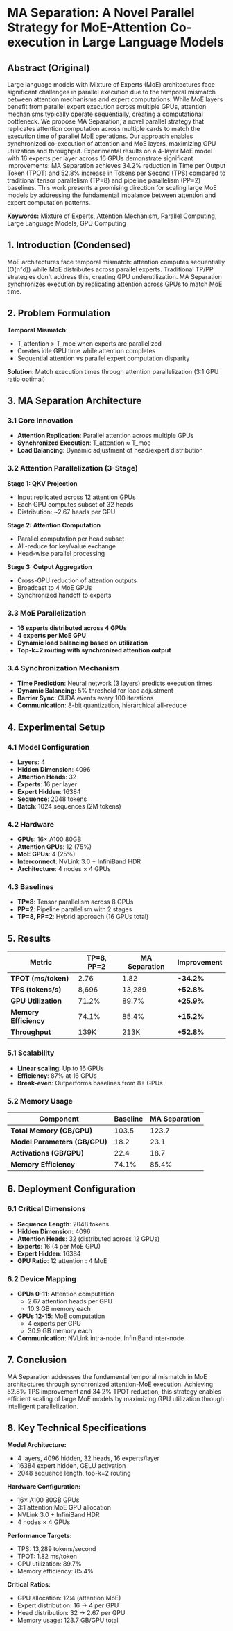 # MA Separation: A Novel Parallel Strategy for MoE-Attention Co-execution in Large Language Models

## Abstract (Original)

Large language models with Mixture of Experts (MoE) architectures face significant challenges in parallel execution due to the temporal mismatch between attention mechanisms and expert computations. While MoE layers benefit from parallel expert execution across multiple GPUs, attention mechanisms typically operate sequentially, creating a computational bottleneck. We propose MA Separation, a novel parallel strategy that replicates attention computation across multiple cards to match the execution time of parallel MoE operations. Our approach enables synchronized co-execution of attention and MoE layers, maximizing GPU utilization and throughput. Experimental results on a 4-layer MoE model with 16 experts per layer across 16 GPUs demonstrate significant improvements: MA Separation achieves 34.2% reduction in Time per Output Token (TPOT) and 52.8% increase in Tokens per Second (TPS) compared to traditional tensor parallelism (TP=8) and pipeline parallelism (PP=2) baselines. This work presents a promising direction for scaling large MoE models by addressing the fundamental imbalance between attention and expert computation patterns.

**Keywords:** Mixture of Experts, Attention Mechanism, Parallel Computing, Large Language Models, GPU Computing

## 1. Introduction (Condensed)

MoE architectures face temporal mismatch: attention computes sequentially (O(n²d)) while MoE distributes across parallel experts. Traditional TP/PP strategies don't address this, creating GPU underutilization. MA Separation synchronizes execution by replicating attention across GPUs to match MoE time.

## 2. Problem Formulation

**Temporal Mismatch**: 
- T_attention > T_moe when experts are parallelized
- Creates idle GPU time while attention completes
- Sequential attention vs parallel expert computation disparity

**Solution**: Match execution times through attention parallelization (3:1 GPU ratio optimal)

## 3. MA Separation Architecture

### 3.1 Core Innovation
- **Attention Replication**: Parallel attention across multiple GPUs
- **Synchronized Execution**: T_attention ≈ T_moe
- **Load Balancing**: Dynamic adjustment of head/expert distribution

### 3.2 Attention Parallelization (3-Stage)

**Stage 1: QKV Projection**
- Input replicated across 12 attention GPUs
- Each GPU computes subset of 32 heads
- Distribution: ~2.67 heads per GPU

**Stage 2: Attention Computation**
- Parallel computation per head subset
- All-reduce for key/value exchange
- Head-wise parallel processing

**Stage 3: Output Aggregation**
- Cross-GPU reduction of attention outputs
- Broadcast to 4 MoE GPUs
- Synchronized handoff to experts

### 3.3 MoE Parallelization
- **16 experts distributed across 4 GPUs**
- **4 experts per MoE GPU**
- **Dynamic load balancing based on utilization**
- **Top-k=2 routing with synchronized attention output**

### 3.4 Synchronization Mechanism
- **Time Prediction**: Neural network (3 layers) predicts execution times
- **Dynamic Balancing**: 5% threshold for load adjustment
- **Barrier Sync**: CUDA events every 100 iterations
- **Communication**: 8-bit quantization, hierarchical all-reduce

## 4. Experimental Setup

### 4.1 Model Configuration
- **Layers**: 4
- **Hidden Dimension**: 4096
- **Attention Heads**: 32
- **Experts**: 16 per layer
- **Expert Hidden**: 16384
- **Sequence**: 2048 tokens
- **Batch**: 1024 sequences (2M tokens)

### 4.2 Hardware
- **GPUs**: 16× A100 80GB
- **Attention GPUs**: 12 (75%)
- **MoE GPUs**: 4 (25%)
- **Interconnect**: NVLink 3.0 + InfiniBand HDR
- **Architecture**: 4 nodes × 4 GPUs

### 4.3 Baselines
- **TP=8**: Tensor parallelism across 8 GPUs
- **PP=2**: Pipeline parallelism with 2 stages
- **TP=8, PP=2**: Hybrid approach (16 GPUs total)

## 5. Results

| Metric | TP=8, PP=2 | MA Separation | Improvement |
|--------|------------|---------------|-------------|
| **TPOT (ms/token)** | 2.76 | 1.82 | **-34.2%** |
| **TPS (tokens/s)** | 8,696 | 13,289 | **+52.8%** |
| **GPU Utilization** | 71.2% | 89.7% | **+25.9%** |
| **Memory Efficiency** | 74.1% | 85.4% | **+15.2%** |
| **Throughput** | 139K | 213K | **+52.8%** |

### 5.1 Scalability
- **Linear scaling**: Up to 16 GPUs
- **Efficiency**: 87% at 16 GPUs
- **Break-even**: Outperforms baselines from 8+ GPUs

### 5.2 Memory Usage
| Component | Baseline | MA Separation |
|-----------|----------|---------------|
| **Total Memory (GB/GPU)** | 103.5 | 123.7 |
| **Model Parameters (GB/GPU)** | 18.2 | 23.1 |
| **Activations (GB/GPU)** | 22.4 | 18.7 |
| **Memory Efficiency** | 74.1% | 85.4% |

## 6. Deployment Configuration

### 6.1 Critical Dimensions
- **Sequence Length**: 2048 tokens
- **Hidden Dimension**: 4096
- **Attention Heads**: 32 (distributed across 12 GPUs)
- **Experts**: 16 (4 per MoE GPU)
- **Expert Hidden**: 16384
- **GPU Ratio**: 12 attention : 4 MoE

### 6.2 Device Mapping
- **GPUs 0-11**: Attention computation
  - 2.67 attention heads per GPU
  - 10.3 GB memory each
- **GPUs 12-15**: MoE computation
  - 4 experts per GPU
  - 30.9 GB memory each
- **Communication**: NVLink intra-node, InfiniBand inter-node

## 7. Conclusion

MA Separation addresses the fundamental temporal mismatch in MoE architectures through synchronized attention-MoE execution. Achieving 52.8% TPS improvement and 34.2% TPOT reduction, this strategy enables efficient scaling of large MoE models by maximizing GPU utilization through intelligent parallelization.

## 8. Key Technical Specifications

**Model Architecture:**
- 4 layers, 4096 hidden, 32 heads, 16 experts/layer
- 16384 expert hidden, GELU activation
- 2048 sequence length, top-k=2 routing

**Hardware Configuration:**
- 16× A100 80GB GPUs
- 3:1 attention:MoE GPU allocation
- NVLink 3.0 + InfiniBand HDR
- 4 nodes × 4 GPUs

**Performance Targets:**
- TPS: 13,289 tokens/second
- TPOT: 1.82 ms/token
- GPU utilization: 89.7%
- Memory efficiency: 85.4%

**Critical Ratios:**
- GPU allocation: 12:4 (attention:MoE)
- Expert distribution: 16 → 4 per GPU
- Head distribution: 32 → 2.67 per GPU
- Memory usage: 123.7 GB/GPU total